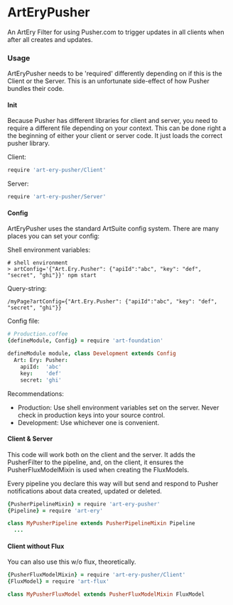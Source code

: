 # ArtEryPusher

An ArtEry Filter for using Pusher.com to trigger updates in all clients when after all creates and updates.

### Usage

ArtEryPusher needs to be 'required' differently depending on if this is the Client or the Server. This is an unfortunate side-effect of how Pusher bundles their code.

#### Init

Because Pusher has different libraries for client and server, you need to require a different file depending on your context. This can be done right a the beginning of either your client or server code. It just loads the correct pusher library.

Client:
```coffeescript
require 'art-ery-pusher/Client'
```

Server:
```coffeescript
require 'art-ery-pusher/Server'
```

#### Config

ArtEryPusher uses the standard ArtSuite config system. There are many places you can set your config:

Shell environment variables:
```shell
# shell environment
> artConfig='{"Art.Ery.Pusher": {"apiId":"abc", "key": "def", "secret", "ghi"}}' npm start
```

Query-string:
```
/myPage?artConfig={"Art.Ery.Pusher": {"apiId":"abc", "key": "def", "secret", "ghi"}}
```

Config file:
```coffeescript
# Production.coffee
{defineModule, Config} = require 'art-foundation'

defineModule module, class Development extends Config
  Art: Ery: Pusher:
    apiId:  'abc'
    key:    'def'
    secret: 'ghi'
```

Recommendations:
* Production: Use shell environment variables set on the server. Never check in production keys into your source control.
* Development: Use whichever one is convenient.

#### Client & Server

This code will work both on the client and the server. It adds the PusherFilter to the pipeline, and, on the client, it ensures the PusherFluxModelMixin is used when creating the FluxModels.

Every pipeline you declare this way will but send and respond to Pusher notifications about data created, updated or deleted.

```coffeescript
{PusherPipelineMixin} = require 'art-ery-pusher'
{Pipeline} = require 'art-ery'

class MyPusherPipeline extends PusherPipelineMixin Pipeline
  ...
```

#### Client without Flux

You can also use this w/o flux, theoretically.

```coffeescript
{PusherFluxModelMixin} = require 'art-ery-pusher/Client'
{FluxModel} = require 'art-flux'

class MyPusherFluxModel extends PusherFluxModelMixin FluxModel
```
